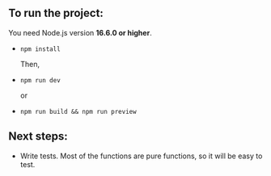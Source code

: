 ## To run the project:

You need Node.js version **16.6.0 or higher**.

- `npm install`

  Then,

- `npm run dev`

  or

- `npm run build && npm run preview`

## Next steps:

- Write tests. Most of the functions are pure functions, so it will be easy to test.
